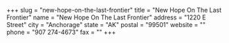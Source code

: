 +++
slug = "new-hope-on-the-last-frontier"
title = "New Hope On The Last Frontier"
name = "New Hope On The Last Frontier"
address = "1220 E Street"
city = "Anchorage"
state = "AK"
postal = "99501"
website = ""
phone = "907 274-4673"
fax = ""
+++
